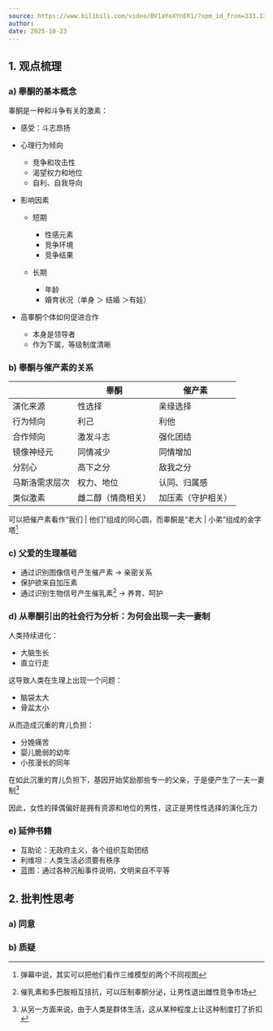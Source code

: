 ```yaml
---
source: https://www.bilibili.com/video/BV1aYoXYnER1/?spm_id_from=333.1387.favlist.content.click&vd_source=bfb2e50dad8e670124c382656b85473e
author: 
date: 2025-10-23
---
```


## 1. 观点梳理

### a) 睾酮的基本概念

睾酮是一种和斗争有关的激素：

- 感受：斗志昂扬
- 心理行为倾向
  - 竞争和攻击性
  - 渴望权力和地位
  - 自利、自我导向
- 影响因素
  - 短期
    - 性感元素
    - 竞争环境
    - 竞争结果

  - 长期
    - 年龄
    - 婚育状况（单身 ＞ 结婚 ＞有娃）

- 高睾酮个体如何促进合作
  - 本身是领导者
  - 作为下属，等级制度清晰


### b) 睾酮与催产素的关系

|                | 睾酮               | 催产素             |
| -------------- | ------------------ | ------------------ |
| 演化来源       | 性选择             | 亲缘选择           |
| 行为倾向       | 利己               | 利他               |
| 合作倾向       | 激发斗志           | 强化团结           |
| 镜像神经元     | 同情减少           | 同情增加           |
| 分别心         | 高下之分           | 敌我之分           |
| 马斯洛需求层次 | 权力、地位         | 认同、归属感       |
| 类似激素       | 雌二醇（情商相关） | 加压素（守护相关） |

可以把催产素看作“我们 | 他们”组成的同心圆，而睾酮是“老大 | 小弟”组成的金字塔[^1]

[^1]: 弹幕中说，其实可以把他们看作三维模型的两个不同视图

### c) 父爱的生理基础

- 通过识别图像信号产生催产素 → 亲密关系
- 保护欲来自加压素
- 通过识别生物信号产生催乳素[^2] → 养育、呵护

[^2]: 催乳素和多巴胺相互拮抗，可以压制睾酮分泌，让男性退出雌性竞争市场

### d) 从睾酮引出的社会行为分析：为何会出现一夫一妻制

人类持续进化：

- 大脑生长
- 直立行走

这导致人类在生理上出现一个问题：

- 脑袋太大
- 骨盆太小

从而造成沉重的育儿负担：

- 分娩痛苦
- 婴儿脆弱的幼年
- 小孩漫长的同年

在如此沉重的育儿负担下，基因开始奖励那些专一的父亲，于是便产生了一夫一妻制[^3]

[^3]: 从另一方面来说，由于人类是群体生活，这从某种程度上让这种制度打了折扣

因此，女性的择偶偏好是拥有资源和地位的男性，这正是男性性选择的演化压力

### e) 延伸书籍

- 互助论：无政府主义，各个组织互助团结
- 利维坦：人类生活必须要有秩序
- 蓝图：通过各种沉船事件说明，文明来自不平等

## 2. 批判性思考

### a) 同意



### b) 质疑

